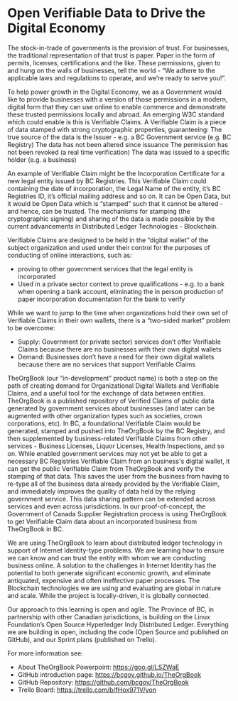 # Open Verifiable Data to Drive the Digital Economy

The stock-in-trade of governments is the provision of trust. For businesses, the traditional representation of that trust is paper. Paper in the form of permits, licenses, certifications and the like. These permissions, given to and hung on the walls of businesses, tell the world - “We adhere to the applicable laws and regulations to operate, and we’re ready to serve you!”.

To help power growth in the Digital Economy, we as a Government would like to provide businesses with a version of those permissions in a modern, digital form that they can use online to enable commerce and demonstrate these trusted permissions locally and abroad. An emerging W3C standard which could enable is this is Verifiable Claims. A Verifiable Claim is a piece of data stamped with strong cryptographic properties, guaranteeing:
The true source of the data is the Issuer - e.g. a BC Government service (e.g. BC Registry)
The data has not been altered since issuance
The permission has not been revoked (a real time verification)
The data was issued to a specific holder (e.g. a business)

An example of Verifiable Claim might be the Incorporation Certificate for a new legal entity issued by BC Registries. This Verifiable Claim could containing the date of incorporation, the Legal Name of the entity, it’s BC Registries ID, it’s official mailing address and so on.  It can be Open Data, but it would be Open Data which is “stamped” such that it cannot be altered - and hence, can be trusted. The mechanisms for stamping (the cryptographic signing) and sharing of the data is made possible by the current advancements in Distributed Ledger Technologies - Blockchain.

Verifiable Claims are designed to be held in the “digital wallet” of the subject organization and used under their control for the purposes of conducting of online interactions, such as:
* proving to other government services that the legal entity is incorporated
* Used in a private sector context to prove qualifications - e.g. to a bank when opening a bank account, eliminating the in person production of paper incorporation documentation for the bank to verify

While we want to jump to the time when organizations hold their own set of Verifiable Claims in their own wallets, there is a “two-sided market” problem to be overcome:
* Supply: Government (or private sector) services don’t offer Verifiable Claims because there are no businesses with their own digital wallets
* Demand: Businesses don’t have a need for their own digital wallets because there are no services that support Verifiable Claims

TheOrgBook (our “in-development” product name) is both a step on the path of creating demand for Organizational Digital Wallets and Verifiable Claims, and a useful tool for the exchange of data between entities. TheOrgBook is a published repository of Verified Claims of public data generated by government services about businesses (and later can be augmented with other organization types such as societies, crown corporations, etc). In BC, a foundational Verifiable Claim would be generated, stamped and pushed into TheOrgBook by the BC Registry, and then supplemented by business-related Verifiable Claims from other services - Business Licenses, Liquor Licenses, Health Inspections, and so on.  While enabled government services may not yet be able to get a necessary BC Registries Verifiable Claim from an business's digital wallet, it can get the public Verifiable Claim from TheOrgBook and verify the stamping of that data. This saves the user from the business from having to re-type all of the business data already provided by the Verifiable Claim, and immediately improves the quality of data held by the relying government service. This data sharing pattern can be extended across services and even across jurisdictions. In our proof-of-concept, the Government of Canada Supplier Registration process is using TheOrgBook to get Verifiable Claim data about an incorporated business from TheOrgBook in BC.

We are using TheOrgBook to learn about distributed ledger technology in support of Internet Identity-type problems. We are learning how to ensure we can know and can trust the entity with whom we are conducting business online. A solution to the challenges in Internet Identity has the potential to both generate significant economic growth, and eliminate antiquated, expensive and often ineffective paper processes. The Blockchain technologies we are using and evaluating are global in nature and scale. While the project is locally-driven, it is globally connected.

Our approach to this learning is open and agile. The Province of BC, in partnership with other Canadian jurisdictions, is building on the Linux Foundation’s Open Source Hyperledger Indy Distributed Ledger.  Everything we are building in open, including the code (Open Source and published on GitHub), and our Sprint plans (published on Trello). 

For more information see:

* About TheOrgBook Powerpoint: https://goo.gl/LSZWaE
* GitHub introduction page: https://bcgov.github.io/TheOrgBook
* GitHub Repository: https://github.com/bcgov/TheOrgBook
* Trello Board: https://trello.com/b/fHox971V/von

